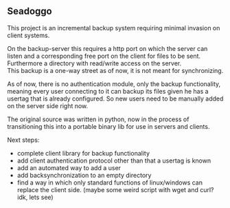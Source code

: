 ## Seadoggo

This project is an incremental backup system requiring minimal invasion on client systems.  

On the backup-server this requires a http port on which the server can listen and a corresponding free port on 
the client for files to be sent.  
Furthermore a directory with read/write access on the server.  
This backup is a one-way street as of now, it is not meant for synchronizing.  

As of now, there is no authentication module, only the backup functionality, meaning every user connecting to it can 
backup its files given he has a usertag that is already configured.
So new users need to be manually added on the server side right now.

The original source was written in python, now in the process of transitioning this into a portable binary lib
for use in servers and clients.

Next steps:
- complete client library for backup functionality
- add client authentication protocol other than that a usertag is known
- add an automated way to add a user
- add backsynchronization to an empty directory
- find a way in which only standard functions of linux/windows can replace the client side. (maybe some weird script 
  with wget and curl? idk, lets see)
